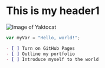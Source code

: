 # This is my header1


![Image of Yaktocat](https://octodex.github.com/images/yaktocat.png)


``` javascript
var myVar = "Hello, world!";
```

```md
- [ ] Turn on GitHub Pages
- [ ] Outline my portfolio
- [ ] Introduce myself to the world
```



